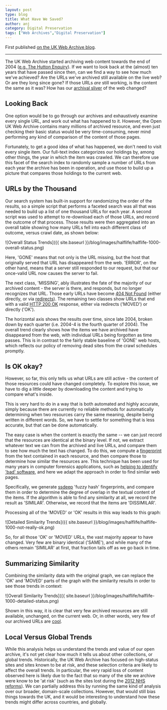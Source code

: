 ```yaml
---
layout: post
type: blog
title: What Have We Saved?
author: anj
category: Digital Preservation
tags: ["Web Archives","Digital Preservation"]
---
```


First published [on the UK Web Archive blog](http://britishlibrary.typepad.co.uk/webarchive/2014/10/what-is-still-on-the-web-after-10-years-of-archiving-.html).
<!--break-->

---

The UK Web Archive started archiving web content towards the end of 2004 ([e.g. The Hutton Enquiry](http://www.webarchive.org.uk/wayback/archive/*/http://www.the-hutton-inquiry.org.uk/index.html)). If we want to look back at the (almost) ten years that have passed since then, can we find a way to see how much we've achieved? Are the URLs we've archived still available on the live web? Or are they long since gone? If those URLs _are_ still working, is the content the same as it was? How has our [archival sliver](http://inkdroid.org/journal/2013/11/26/the-web-as-a-preservation-medium/) of the web changed?
<!--break-->

Looking Back
------------

One option would be to go through our archives and exhaustively examine every single URL, and work out what has happened to it.  However, the Open UK Web Archive contains many millions of archived resource, and even just checking their basic status would be very time-consuming, never mind performing any kind of comparison of the content of those pages.

Fortunately, to get a good idea of what has happened, we don't need to visit every single item. Our full-text index categorizes our holdings by, among other things, the year in which the item was crawled. We can therefore use this facet of the search index to randomly sample a number of URLs from each year the archive has been in operation, and use those to build up a picture that compares those holdings to the current web.

URLs by the Thousand
--------------------

Our search system has built-in support for randomizing the order of the results, so a simple script that performs a faceted search was all that was needed to build up a list of one thousand URLs for each year. A second script was used to attempt to re-download each of those URLs, and record the outcome of that process. Those results were then aggregated into an overall table showing how many URLs fell into each different class of outcome, versus crawl date, as shown below:

![Overall Status Trends]({{ site.baseurl }}/blog/images/halflife/halflife-1000-overall-status.png)

Here, 'GONE' means that not only is the URL missing, but the host that originally served that URL has disappeared from the web. 'ERROR', on the other hand, means that a server still responded to our request, but that our once-valid URL now causes the server to fail.

The next class, 'MISSING', ably illustrates the fate of the majority of our archived content - the server is there, and responds, but no longer recognizes that URL. Those early URLs have become [404 Not Found](https://en.wikipedia.org/wiki/HTTP_404) (either directly, or via [redirects](https://en.wikipedia.org/wiki/List_of_HTTP_status_codes#3xx_Redirection)). The remaining two classes show URLs that end with a valid [HTTP 200 OK](https://en.wikipedia.org/wiki/HTTP_200) response, either via redirects ('MOVED') or directly ('OK'). 

The horizontal axis shows the results over time, since late 2004, broken down by each quarter (i.e. 2004-4 is the fourth quarter of 2004). The overall trend clearly shows how the items we have archived have disappeared from the web, with individual URLs being forgotten as time passes. This is in contrast to the fairly stable baseline of 'GONE' web hosts, which reflects our policy of removing dead sites from the crawl schedules promptly.

Is OK okay?
-----------

However, so far, this only tells us what URLs are still active - the content of those resources could have changed completely. To explore this issue, we have to dig a little deeper by downloading the content and trying to compare what's inside.

This is very hard to do in a way that is both automated and highly accurate, simply because there are currently no reliable methods for automatically determining when two resources carry the same meaning, despite being written in different words. So, we have to settle for something that is less accurate, but that can be done automatically. 

The easy case is when the content is exactly the same -- we can just record that the resources are identical at the binary level. If not, we extract whatever text we can from the archived and live URLs, and compare them to see how much the text has changed. To do this, we compute a [fingerprint](https://en.wikipedia.org/wiki/Fingerprint_%28computing%29) from the text contained in each resource, and then compare those to determine how similar the resources are. This technique has been used for many years in computer forensics applications, such as [helping to identify 'bad' software](http://www.techrepublic.com/blog/it-security/fuzzy-hashing-helps-researchers-spot-morphing-malware/), and here we adapt the approach in order to find similar web pages.

Specifically, we generate [ssdeep](http://www.forensicswiki.org/wiki/Ssdeep) 'fuzzy hash' fingerprints, and compare them in order to determine the degree of overlap in the textual content of the items. If the algorithm is able to find any similarity at all, we record the result as 'SIMILAR'. Otherwise, we record that the items are 'DISSIMILAR'.

Processing all of the 'MOVED' or 'OK' results in this way leads to this graph:

![Detailed Similarity Trends]({{ site.baseurl }}/blog/images/halflife/halflife-1000-not-really-ok.png)

So, for all those 'OK' or 'MOVED' URLs, the vast majority appear to have changed. Very few are binary identical ('SAME'), and while many of the others remain 'SIMILAR' at first, that fraction tails off as we go back in time.

Summarizing Similarity
----------------------

Combining the similarity data with the original graph, we can replace the 'OK' and 'MOVED' parts of the graph with the similarity results in order to see those trends in context:

![Overall Similarity Trends]({{ site.baseurl }}/blog/images/halflife/halflife-1000-detailed-status.png)

Shown in this way, it is clear that very few archived resources are still available, unchanged, on the current web. Or, in other words, very few of our archived URLs are [cool](http://www.w3.org/Provider/Style/URI.html.en).

Local Versus Global Trends
--------------------------

While this analysis helps us understand the trends and value of our open archive, it's not yet clear how much it tells us about other collections, or global trends. Historically, the UK Web Archive has focused on high-status sites and sites known to be at risk, and these selection criteria are likely to affect the overall trends. In particular, the very rapid loss of content observed here is likely due to the fact that so many of the site we archive were know to be 'at risk' (such as the sites lost during the [2012 NHS reforms](http://www.webarchive.org.uk/ukwa/collection/117342234/page/1)). We can partially address this by running the same kind of analysis over our broader, domain-scale collections. However, that would still bias things towards the UK, and it would be interesting to understand how these trends might differ across countries, and globally.




